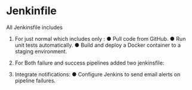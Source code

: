# Jenkinfile
All Jenkinsfile includes 
1. For just normal which includes only :
● Pull code from GitHub.
● Run unit tests automatically.
● Build and deploy a Docker container to a staging environment.

2. For Both failure and success pipelines added two jenkinsfile:
3. Integrate notifications:
● Configure Jenkins to send email alerts on pipeline failures.
